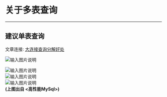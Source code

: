 # 关于多表查询
- - -
## 建议单表查询

文章连接: [大连接查询分解好处](https://java.isture.com/db/mysql/mysql-x-optimize-decompose-connection.html)

![输入图片说明](https://foruda.gitee.com/images/1678979482724037085/1e74f3e1_1766278.png "屏幕截图")

![输入图片说明](https://foruda.gitee.com/images/1666336728402711844/52788205_1766278.png "屏幕截图")<br>
![输入图片说明](https://foruda.gitee.com/images/1666336945935088277/f60e3288_1766278.png "屏幕截图")<br>
![输入图片说明](https://foruda.gitee.com/images/1666336954686520161/c6c83adc_1766278.png "屏幕截图")<br>
**(上图出自 <高性能MySql>)**